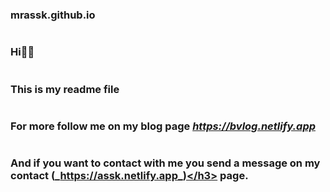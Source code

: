 # <h3>mrassk.github.io</h3>
#  <h3>Hi👋🏻</h3>
#  <h3>This is my readme file</h3>
# <h3> For more follow me on my blog page _https://bvlog.netlify.app_ </h3>
#  <h3>And if you want to contact with me you send a message on my contact (_https://assk.netlify.app_)</h3> page.
